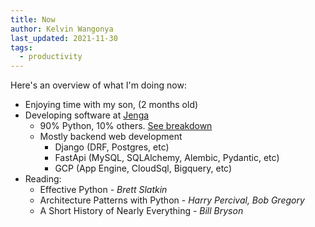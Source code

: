```yaml
---
title: Now
author: Kelvin Wangonya
last_updated: 2021-11-30
tags:
  - productivity
---
```


Here's an overview of what I'm doing now:

- Enjoying time with my son, (2 months old)
- Developing software at [Jenga](https://www.jenga-agency.com/)
  - 90% Python, 10% others. [See breakdown](https://gist.github.com/wangonya/95d21be1d601b7218f25e16d21aaabd2)
  - Mostly backend web development
    - Django (DRF, Postgres, etc)
    - FastApi (MySQL, SQLAlchemy, Alembic, Pydantic, etc)
    - GCP (App Engine, CloudSql, Bigquery, etc)
- Reading:
  - Effective Python - _Brett Slatkin_
  - Architecture Patterns with Python - _Harry Percival, Bob Gregory_
  - A Short History of Nearly Everything - _Bill Bryson_
